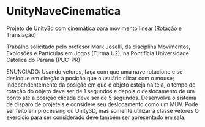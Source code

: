 # UnityNaveCinematica
Projeto de Unity3d com cinemática para movimento linear (Rotação e Translação)

Trabalho solicitado pelo profesor Mark Joselli, da disciplina Movimentos, Explosões e Partículas em Jogos (Turma U2), na Pontifícia Universidade Católica do Paraná (PUC-PR)

ENUNCIADO: 
Usando vetores, faça com que uma nave rotacione e se desloque em direção à posição que o usuário clicar com o mouse;
Independentemente da posição em que o objeto esteja na tela, o tempo de rotação do objeto deve ser de 1 segundos e depois o deslocamento de um ponto até a posição clicada deve ser de 5 segundos.
Desenvolva o sistema de disparo de projéteis e considere seu deslocamento como um MUV.
Pode ser feito em processing ou Unity3D, mas somente utilizar a classe vetores
O exercicio para ser considerado deve também ser apresentado em sala. 
